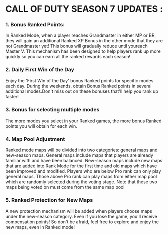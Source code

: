 <h1>CALL OF DUTY SEASON 7 UPDATES :</h1>
<h3>1. Bonus Ranked Points:</h3>
In Ranked Mode, when a player reaches Grandmaster in either MP or BR, they will gain an additional Ranked XP Bonus in the other mode that they are not Grandmaster yet! This bonus will gradually reduce until youreach Master V.
This mechanism has been designed to help players rank up more quickly so you can earn all the ranked rewards each season!
<h3>2. Daily First Win of the Day</h3>
Enjoy the 'First Win of the Day' bonus Ranked points for specific modes each day. 
During the weekends, obtain Bonus Ranked points in several additional modes.Don't miss out on these bonuses that'll help you rank up faster!
<h3>3. Bonus for selecting multiple modes</h3>
The more modes you select in your Ranked games, the more bonus Ranked points you will obtain for each win.
<h3>4. Map Pool Adjustment</h3>
Ranked mode maps will be divided into two categories: general maps and new-season maps.
General maps include maps that players are already familiar with and have been balanced.
New-season maps include new maps that are added into Rank Mode for the first time and old maps which have been improved and modified. 
Players who are below Pro rank can only play general maps. Those above Pro rank can play maps from either map pool which are randomly selected during the voting stage.
Note that these two maps being voted on must come from the same map pool
<h3>5. Ranked Protection for New Maps</h3>
A new protection mechanism will be added when players choose maps under the new-season category.
Even if you lose the game, you'll receive compensation points!
So don't be afraid, feel free to explore and enjoy the new maps, even in Ranked mode!
 
